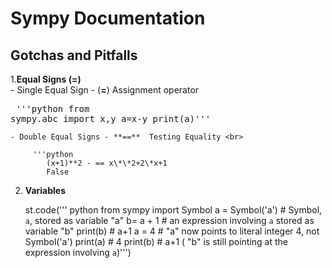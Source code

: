 # Sympy Documentation 

## Gotchas and Pitfalls <br>

1.**Equal Signs (=)** <br>
	- Single Equal Sign - (**=**) Assignment operator <br>
		<pre>
		'''python 
			from sympy.abc import x,y 
			a=x-y
			print(a)'''</pre>	
			
	- Double Equal Signs - **==**  Testing Equality <br>
	
		 '''python
			(x+1)**2 - == x\*\*2+2\*x+1
			False

			
2. **Variables**

	st.code(''' python
		from sympy import Symbol
		a = Symbol('a')  # Symbol, `a`, stored as variable "a"
		b= a + 1         # an expression involving `a` stored as variable "b"
		print(b)		 # a+1
		a = 4            # "a" now points to literal integer 4, not Symbol('a')
		print(a)         # 4
		print(b)         # a+1 ( "b" is still pointing at the expression involving `a`)''')
		
	
		

 